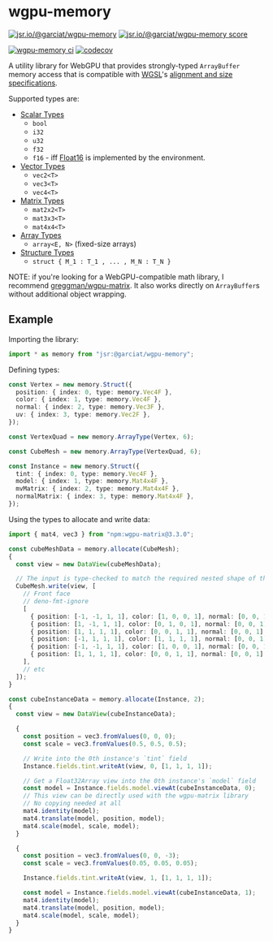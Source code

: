 # wgpu-memory

[![jsr.io/@garciat/wgpu-memory](https://jsr.io/badges/@garciat/wgpu-memory)](https://jsr.io/@garciat/wgpu-memory)
[![jsr.io/@garciat/wgpu-memory score](https://jsr.io/badges/@garciat/wgpu-memory/score)](https://jsr.io/@garciat/wgpu-memory)

[![wgpu-memory ci](https://github.com/garciat/wgpu-memory/workflows/ci/badge.svg)](https://github.com/garciat/wgpu-memory)
[![codecov](https://codecov.io/gh/garciat/wgpu-memory/branch/main/graph/badge.svg?token=KEKZ52NXGP)](https://codecov.io/gh/garciat/wgpu-memory)

A utility library for WebGPU that provides strongly-typed `ArrayBuffer` memory
access that is compatible with [WGSL](https://gpuweb.github.io/gpuweb/wgsl/)'s
[alignment and size specifications](https://gpuweb.github.io/gpuweb/wgsl/#alignment-and-size).

Supported types are:

- [Scalar Types](https://gpuweb.github.io/gpuweb/wgsl/#scalar-types)
  - `bool`
  - `i32`
  - `u32`
  - `f32`
  - `f16` - iff [Float16](https://github.com/tc39/proposal-float16array) is
    implemented by the environment.
- [Vector Types](https://gpuweb.github.io/gpuweb/wgsl/#vector-types)
  - `vec2<T>`
  - `vec3<T>`
  - `vec4<T>`
- [Matrix Types](https://gpuweb.github.io/gpuweb/wgsl/#matrix-types)
  - `mat2x2<T>`
  - `mat3x3<T>`
  - `mat4x4<T>`
- [Array Types](https://gpuweb.github.io/gpuweb/wgsl/#array-types)
  - `array<E, N>` (fixed-size arrays)
- [Structure Types](https://gpuweb.github.io/gpuweb/wgsl/#struct-types)
  - `struct { M_1 : T_1 , ... , M_N : T_N }`

NOTE: if you're looking for a WebGPU-compatible math library, I recommend
[greggman/wgpu-matrix](https://github.com/greggman/wgpu-matrix). It also works
directly on `ArrayBuffer`s without additional object wrapping.

## Example

Importing the library:

```typescript
import * as memory from "jsr:@garciat/wgpu-memory";
```

Defining types:

```typescript
const Vertex = new memory.Struct({
  position: { index: 0, type: memory.Vec4F },
  color: { index: 1, type: memory.Vec4F },
  normal: { index: 2, type: memory.Vec3F },
  uv: { index: 3, type: memory.Vec2F },
});

const VertexQuad = new memory.ArrayType(Vertex, 6);

const CubeMesh = new memory.ArrayType(VertexQuad, 6);

const Instance = new memory.Struct({
  tint: { index: 0, type: memory.Vec4F },
  model: { index: 1, type: memory.Mat4x4F },
  mvMatrix: { index: 2, type: memory.Mat4x4F },
  normalMatrix: { index: 3, type: memory.Mat4x4F },
});
```

Using the types to allocate and write data:

```typescript
import { mat4, vec3 } from "npm:wgpu-matrix@3.3.0";

const cubeMeshData = memory.allocate(CubeMesh);
{
  const view = new DataView(cubeMeshData);

  // The input is type-checked to match the required nested shape of the data
  CubeMesh.write(view, [
    // Front face
    // deno-fmt-ignore
    [
      { position: [-1, -1, 1, 1], color: [1, 0, 0, 1], normal: [0, 0, 1], uv: [0, 0] },
      { position: [1, -1, 1, 1], color: [0, 1, 0, 1], normal: [0, 0, 1], uv: [1, 0] },
      { position: [1, 1, 1, 1], color: [0, 0, 1, 1], normal: [0, 0, 1], uv: [1, 1] },
      { position: [-1, 1, 1, 1], color: [1, 1, 1, 1], normal: [0, 0, 1], uv: [0, 1] },
      { position: [-1, -1, 1, 1], color: [1, 0, 0, 1], normal: [0, 0, 1], uv: [0, 0] },
      { position: [1, 1, 1, 1], color: [0, 0, 1, 1], normal: [0, 0, 1], uv: [1, 1] },
    ],
    // etc
  ]);
}

const cubeInstanceData = memory.allocate(Instance, 2);
{
  const view = new DataView(cubeInstanceData);

  {
    const position = vec3.fromValues(0, 0, 0);
    const scale = vec3.fromValues(0.5, 0.5, 0.5);

    // Write into the 0th instance's `tint` field
    Instance.fields.tint.writeAt(view, 0, [1, 1, 1, 1]);

    // Get a Float32Array view into the 0th instance's `model` field
    const model = Instance.fields.model.viewAt(cubeInstanceData, 0);
    // This view can be directly used with the wgpu-matrix library
    // No copying needed at all
    mat4.identity(model);
    mat4.translate(model, position, model);
    mat4.scale(model, scale, model);
  }

  {
    const position = vec3.fromValues(0, 0, -3);
    const scale = vec3.fromValues(0.05, 0.05, 0.05);

    Instance.fields.tint.writeAt(view, 1, [1, 1, 1, 1]);

    const model = Instance.fields.model.viewAt(cubeInstanceData, 1);
    mat4.identity(model);
    mat4.translate(model, position, model);
    mat4.scale(model, scale, model);
  }
}
```
